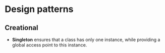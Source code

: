 # Design patterns

## Creational

- **Singleton** ensures that a class has only one instance,
  while providing a global access point to this instance.
